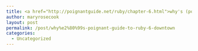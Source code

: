 ```yaml
---
title: <a href="http://poignantguide.net/ruby/chapter-6.html">why's (poignant) guide to ruby - Downtown</a>
author: maryrosecook
layout: post
permalink: /post/why%e2%80%99s-poignant-guide-to-ruby-6-downtown
categories:
  - Uncategorized
---
```

